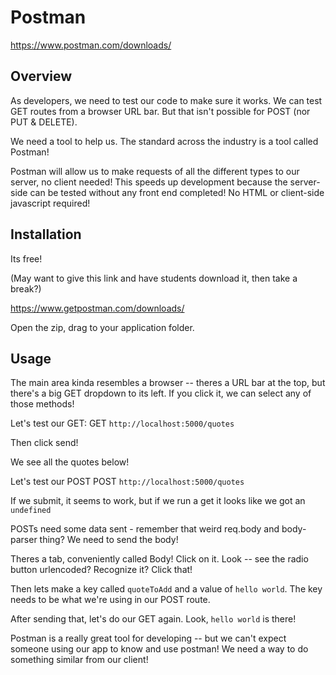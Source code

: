 # Postman
https://www.postman.com/downloads/

## Overview

As developers, we need to test our code to make sure it works. We can test GET routes from a browser URL bar. But that isn't possible for POST (nor PUT & DELETE).

We need a tool to help us. The standard across the industry is a tool called Postman!

Postman will allow us to make requests of all the different types to our server, no client needed! This speeds up development because the server-side can be tested without any front end completed!
No HTML or client-side javascript required!

## Installation
Its free!

(May want to give this link and have students download it, then take a break?)

https://www.getpostman.com/downloads/

Open the zip, drag to your application folder.


## Usage
The main area kinda resembles a browser -- theres a URL bar at the top, but there's a big GET dropdown to its left. If you click it, we can select any of those methods!

Let's test our GET:
GET `http://localhost:5000/quotes`

Then click send!

We see all the quotes below!

Let's test our POST
POST `http://localhost:5000/quotes`

If we submit, it seems to work, but if we run a get it looks like we got an `undefined`

POSTs need some data sent - remember that weird req.body and body-parser thing? We need to send the body!

Theres a tab, conveniently called Body! Click on it.
Look -- see the radio button urlencoded? Recognize it? Click that!

Then lets make a key called `quoteToAdd` and a value of `hello world`.
The key needs to be what we're using in our POST route. 

After sending that, let's do our GET again. Look, `hello world` is there!

Postman is a really great tool for developing -- but we can't expect someone using our app to know and use postman! We need a way to do something similar from our client!
